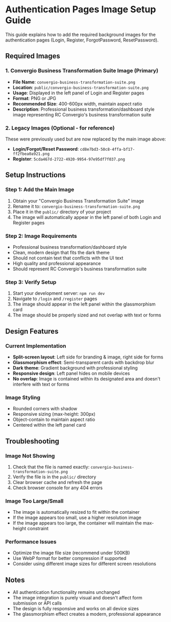 # Authentication Pages Image Setup Guide

This guide explains how to add the required background images for the authentication pages (Login, Register, ForgotPassword, ResetPassword).

## Required Images

### 1. Convergio Business Transformation Suite Image (Primary)
- **File Name**: `convergio-business-transformation-suite.png`
- **Location**: `public/convergio-business-transformation-suite.png`
- **Usage**: Displayed in the left panel of Login and Register pages
- **Format**: PNG or JPG
- **Recommended Size**: 400-600px width, maintain aspect ratio
- **Description**: Professional business transformation/dashboard style image representing RC Convergio's business transformation suite

### 2. Legacy Images (Optional - for reference)
These were previously used but are now replaced by the main image above:

- **Login/Forgot/Reset Password**: `cd8e7bd3-50c8-4ffa-bf17-ff2fbea0a921.png`
- **Register**: `5cda467d-2722-4920-9954-97e95df7f037.png`

## Setup Instructions

### Step 1: Add the Main Image
1. Obtain your "Convergio Business Transformation Suite" image
2. Rename it to: `convergio-business-transformation-suite.png`
3. Place it in the `public/` directory of your project
4. The image will automatically appear in the left panel of both Login and Register pages

### Step 2: Image Requirements
- Professional business transformation/dashboard style
- Clean, modern design that fits the dark theme
- Should not contain text that conflicts with the UI text
- High quality and professional appearance
- Should represent RC Convergio's business transformation suite

### Step 3: Verify Setup
1. Start your development server: `npm run dev`
2. Navigate to `/login` and `/register` pages
3. The image should appear in the left panel within the glassmorphism card
4. The image should be properly sized and not overlap with text or forms

## Design Features

### Current Implementation
- **Split-screen layout**: Left side for branding & image, right side for forms
- **Glassmorphism effect**: Semi-transparent cards with backdrop blur
- **Dark theme**: Gradient background with professional styling
- **Responsive design**: Left panel hides on mobile devices
- **No overlap**: Image is contained within its designated area and doesn't interfere with text or forms

### Image Styling
- Rounded corners with shadow
- Responsive sizing (max-height: 300px)
- Object-contain to maintain aspect ratio
- Centered within the left panel card

## Troubleshooting

### Image Not Showing
1. Check that the file is named exactly: `convergio-business-transformation-suite.png`
2. Verify the file is in the `public/` directory
3. Clear browser cache and refresh the page
4. Check browser console for any 404 errors

### Image Too Large/Small
- The image is automatically resized to fit within the container
- If the image appears too small, use a higher resolution image
- If the image appears too large, the container will maintain the max-height constraint

### Performance Issues
- Optimize the image file size (recommend under 500KB)
- Use WebP format for better compression if supported
- Consider using different image sizes for different screen resolutions

## Notes
- All authentication functionality remains unchanged
- The image integration is purely visual and doesn't affect form submission or API calls
- The design is fully responsive and works on all device sizes
- The glassmorphism effect creates a modern, professional appearance
